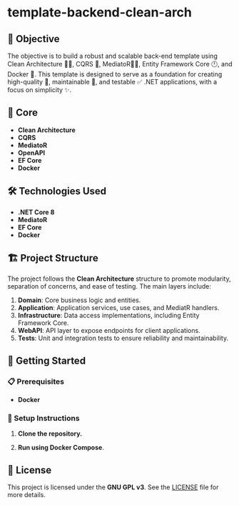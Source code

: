 # template-backend-clean-arch

## 🎯 Objective

The objective is to build a robust and scalable back-end template using Clean Architecture 🧑‍🚧, CQRS 🔢, MediatoR🧑‍🔠, Entity Framework Core 🕛, and Docker 🐳. This template is designed to serve as a foundation for creating high-quality 🌟, maintainable 🚒, and testable ✅ .NET applications, with a focus on simplicity ✨.

## 🔑 Core

- **Clean Architecture**
- **CQRS**
- **MediatoR**
- **OpenAPI**
- **EF Core**
- **Docker**

## 🛠️ Technologies Used

- **.NET Core 8**
- **MediatoR**
- **EF Core**
- **Docker**

## 🏗️ Project Structure

The project follows the **Clean Architecture** structure to promote modularity, separation of concerns, and ease of testing. The main layers include:

1. **Domain**: Core business logic and entities.
2. **Application**: Application services, use cases, and MediatR handlers.
3. **Infrastructure**: Data access implementations, including Entity Framework Core.
4. **WebAPI**: API layer to expose endpoints for client applications.
5. **Tests**: Unit and integration tests to ensure reliability and maintainability.

## 🚀 Getting Started

### 📋 Prerequisites

- **Docker**

### 📝 Setup Instructions

1. **Clone the repository.**

2. **Run using Docker Compose**.

## 📜 License

This project is licensed under the **GNU GPL v3**. See the [LICENSE](./LICENSE) file for more details.
